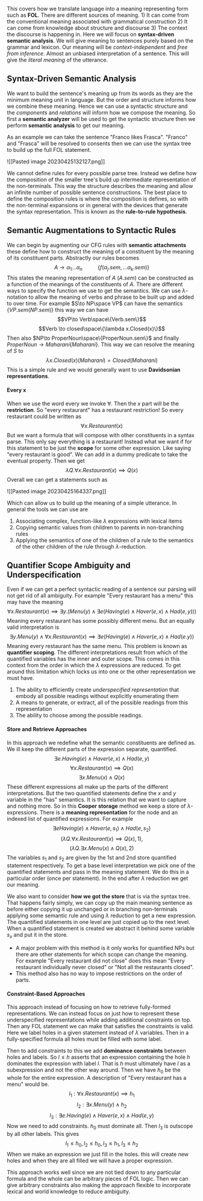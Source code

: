 This covers how we translate language into a meaning representing form such as **FOL**. There are different sources of meaning. 1) It can come from the conventional meaning associated with grammatical construction 2) It can come from knowledge about structure and discourse 3) The context the discourse is happening in. Here we will focus on **syntax-driven semantic analysis**. We will give meaning to sentences purely based on the grammar and lexicon. Our meaning will be *context-independent* and *free from inference*. Almost an unbiased interpretation of a sentence. This will give the *literal meaning* of the utterance.

## Syntax-Driven Semantic Analysis
We want to build the sentence's meaning up from its words as they are the minimum meaning unit in language. But the order and structure informs how we combine these meaning. Hence we can use a syntactic structure and the *components* and *relations* will inform how we compose the meaning. So first a **semantic analyzer** will be used to get the syntactic structure then we perform **semantic analysis** to get our meaning.

As an example we can take the sentence "Franco likes Frasca". "Franco" and "Frasca" will be resolved to consents then we can use the syntax tree to build up the full FOL statement.

![[Pasted image 20230425132127.png]]

We cannot define rules for every possible parse tree. Instead we define how the composition of the smaller tree's build up intermediate representation of the non-terminals. This way the structure describes the meaning and allow an infinite number of possible sentence constructions. The best place to define the composition rules is where the composition is defines, so with the non-terminal expansions or in general with the devices that generate the syntax representation. This is known as the **rule-to-rule hypothesis**.

## Semantic Augmentations to Syntactic Rules
We can begin by augmenting our CFG rules with **semantic attachments** these define how to construct the meaning of a constituent by the meaning of its constituent parts. Abstractly our rules becomes $$A\to\alpha_1\dots\alpha_n\hspace{32pt}\{f(\alpha_j.sem,\dots \alpha_k.sem)\}$$This states the meaning representation of $A$ ($A.sem$) can be constructed as a function of the meanings of the constituents of $A$. There are different ways to specify the function we use to get the semantics. We can use $\lambda$-notation to allow the meaning of verbs and phrase to be built up and added to over time. For example $S\to NP\space VP$ can have the semantics $\{VP.sem(NP.sem)\}$ this way we can have $$VP\to Verb\space\{Verb.sem\}$$$$Verb \to closed\space\{\lambda x.Closed(x)\}$$Then also $NP\to ProperNoun\space\{ProperNoun.sem\}$ and finally $ProperNoun\to Maharani\{Maharani\}$. This way we can resolve the meaning of $S$ to $$\lambda x.Closed(x)(Maharani)=Closed(Maharani)$$This is a simple rule and we would generally want to use **Davidsonian representations**.

#### Every x
When we use the word every we invoke $\forall$. Then the $x$ part will be the **restriction**. So "every restaurant" has a restaurant restriction! So every restaurant could be written as $$\forall x. Restaurant(x)$$But we want a formula that will compose with other constituents in a syntax parse. This only say everything is a restaurant! Instead what we want if for this statement to be just the **scope** for some other expression. Like saying "every restaurant is good". We can add in a dummy predicate to take the eventual property. Then we get $$\lambda Q.\forall x. Restaurant(x)\implies Q(x)$$Overall we can get a statements such as 

![[Pasted image 20230425164337.png]]

Which can allow us to build up the meaning of a simple utterance. In general the tools we can use are 

1. Associating complex, function-like $\lambda$ expressions with lexical items
2. Copying semantic values from children to parents in non-branching rules
3. Applying the semantics of one of the children of a rule to the semantics of the other children of the rule through $\lambda$-reduction.

## Quantifier Scope Ambiguity and Underspecification
Even if we can get a perfect syntactic reading of a sentence our parsing will not get rid of all ambiguity. For example "Every restaurant has a menu" this may have the meaning $$\forall x. Restaurant(x)\implies\exists y.(Menu(y)\land\exists e(Having(e)\land Haver(e,x)\land Had(e,y)))$$Meaning every restaurant has some possibly different menu. But an equally valid interpretation is $$\exists y. Menu(y)\land\forall x. Restaurant(x)\implies\exists e(Having(e)\land Haver(e,x)\land Had(e.y))$$Meaning every restaurant has the same menu. This problem is known as **quantifier scoping**. The different interpretations result from which of the quantified variables has the inner and outer scope. This comes in this context from the order in which the $\lambda$ expressions are reduced. To get around this limitation which locks us into one or the other representation we must have. 

1.  The ability to efficiently create *underspecified representation* that embody all possible readings without explicitly enumerating them
2. A means to generate, or extract, all of the possible readings from this representation
3. The ability to choose among the possible readings.

#### Store and Retrieve Approaches
In this approach we redefine what the semantic constituents are defined as. We ill keep the different parts of the expression separate, quantified. $$\exists e.Having(e)\land Haver(e,x)\land Had(e,y)$$$$\forall x.Restaurant(x)\implies Q(x)$$$$\exists x.Menu(x)\land Q(x)$$These different expressions all make up the parts of the different interpretations. But the two quantified statements define the $x$ and $y$ variable in the "has" semantics. It is this relation that we want to capture and nothing more. So in this **Cooper storage** method we keep a store of $\lambda$-expressions. There is a **meaning representation** for the node and an indexed list of quantified expressions. For example $$\exists e Having(e)\land Haver(e,s_1)\land Had(e,s_2)$$$$(\lambda Q.\forall x.Restaurant(x)\implies Q(x),1),$$$$(\lambda Q.\exists x. Menu(x)\land Q(x),2)$$The variables $s_1$ and $s_2$ are given by the 1st and 2nd store quantified statement respectively. To get a base level interpretation we pick one of the quantified statements and pass in the meaning statement. We do this in a particular order (once per statement). In the end after $\lambda$ reduction we get our meaning.

We also want to consider **how we got the store** that is via the syntax tree. That happens fairly simply, we can copy up the main meaning sentence as before either copying it up unchanged or in branching non-terminals applying some semantic rule and using $\lambda$ reduction to get a new expression. The quantified statements in one level are just copied up to the next level. When a quantified statement is created we abstract it behind some variable $s_x$ and put it in the store.

- A major problem with this method is it only works for quantified NPs but there are other statements for which scope can change the meaning. For example "Every restaurant did not close" does this mean "Every restaurant individually never closed" or "Not all the restaurants closed".
- This method also has no way to impose restrictions on the order of parts.

#### Constraint-Based Approaches
This approach instead of focusing on how to retrieve fully-formed representations. We can instead focus on just how to represent these  underspecified representations while adding additional constraints on top. Then any FOL statement we can make that satisfies the constraints is valid. Here we label holes in a given statement instead of $\lambda$ variables. Then in a fully-specified formula all holes must be filled with some label.

Then to add constraints to this we add **dominance constraints** between holes and labels. So $l\le h$ asserts that an expression containing the hole $h$ dominates the expression with label $l$. That is $h$ must ultimately have $l$ as a subexpression and not the other way around. Then we have $h_0$ be the whole for the entire expression. A description of "Every restaurant has a menu" would be.$$l_1:\forall x.Restaurant(x)\implies h_1$$$$l_2:\exists x.Menu(y)\land h_2$$$$l_3:\exists e. Having(e)\land Haver(e,x)\land Had(e,y)$$Now we need to add constraints. $h_0$ must dominate all. Then $l_3$ is outscope by all other labels. This gives$$l_1\le h_0,l_2\le h_0, l_3\le h_1, l_3\le h_2$$When we make an expression we just fill in the holes. this will create new holes and when they are all filled we will have a proper expression.

This approach works well since we are not tied down to any particular formula and the whole can be arbitrary pieces of FOL logic. Then we can give arbitrary constraints also making the approach flexible to incorporate lexical and world knowledge to reduce ambiguity.